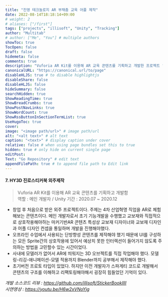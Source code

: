 ```yaml
---
title: "진영 테크놀로지 AR 부채춤 교육 어플 제작"
date: 2022-08-14T18:18:14+09:00
# weight: 2
# aliases: ["/first"]
tags: ["projects", "illisoft", "Unity", "Tracking"]
author: "Multitab"
# author: ["Me", "You"] # multiple authors
showToc: true
TocOpen: false
draft: false
hidemeta: false
comments: true
description: "Vuforia AR Kit를 이용해 AR 교육 콘텐츠를 기획하고 개발한 프로젝트 "
canonicalURL: "https://canonical.url/to/page"
disableHLJS: true # to disable highlightjs
disableShare: false
disableHLJS: false
hideSummary: false
searchHidden: true
ShowReadingTime: true
ShowBreadCrumbs: true
ShowPostNavLinks: true
ShowWordCount: true
ShowRssButtonInSectionTermList: true
UseHugoToc: true
cover:
image: "<image path/url>" # image path/url
alt: "<alt text>" # alt text
caption: "<text>" # display caption under cover
relative: false # when using page bundles set this to true
hidden: true # only hide on current single page
editPost:
Text: "Go Repository" # edit text
appendFilePath: true # to append file path to Edit link
---
```


#### 7. HY3D 진로스티커북 외주제작
> Vuforia AR Kit를 이용해 AR 교육 콘텐츠를 기획하고 개발함  
> 역할 : 메인 개발자 / Unity
> 기간 : 2020.07 ~ 2020.12
- 창업 후 처음으로 받은 외주 프로젝트이다. 주제는 4차 산업혁명 직업을 AR로 체험해보는 콘텐츠이다. 메인 개발자로서 초기 기능개발을 수행했고 교보재와 직접적으로 상호작용해야하는 마커기반AR 콘텐츠 특성상 교보재 디자이너와 교보재 디자인과 어플 디자인 컨셉을 통일하며 개발을 진행해야했다.
- 오프라인 수업에서 사용되는 단방향성 콘텐츠를 제작해야 했기 때문에 UI를 구성하는 모든 Sprite간의 상호작용에 있어서 예상치 못한 인터렉션이 들어가지 않도록 주의하는 방법을 고민할수 있는 시간이었다.
- 사내에 모델러가 없어서 AR에 띄워지는 3D 오브젝트를 직접 작업해야 했다. 모델링-리깅-애니메이션-모델 적용까지 Blender까지 공부해서 제작해야 했다.
- 초기버전 프로토 타입이 있었다. 하지만 이전 개발자가 스파게티 코드로 개발해서 콘텐츠의 구조를 이해하고 리팩토링해야해서 굉장히 힘들었던 기억이 있다.

*개발 소스코드 리뷰 : https://github.com/illisoft/StickerBookIllI*  
*시연영상 : https://youtu.be/H6w2xVNoYjg*